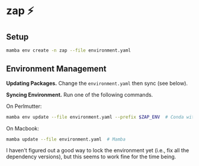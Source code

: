 # zap ⚡


## Setup

```zsh
mamba env create -n zap --file environment.yaml
```


## Environment Management

**Updating Packages.** Change the `environment.yaml` then sync (see below).

**Syncing Environment.** Run one of the following commands.

On Perlmutter:
```zsh
mamba env update --file environment.yaml --prefix $ZAP_ENV  # Conda with Mamba solver
```

On Macbook:
```zsh
mamba update --file environment.yaml  # Mamba
```

I haven't figured out a good way to lock the environment yet (i.e., fix all the dependency versions),
but this seems to work fine for the time being.